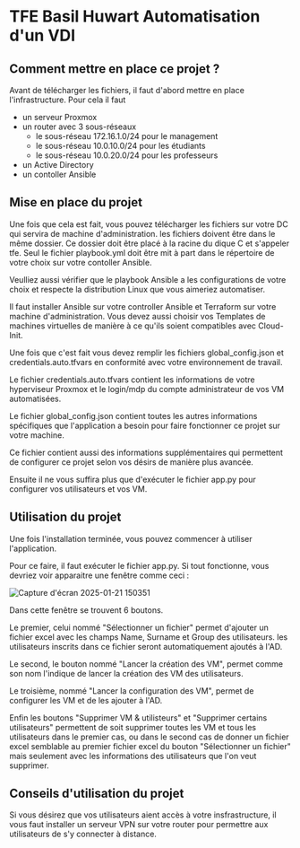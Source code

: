 # TFE Basil Huwart Automatisation d'un VDI

## Comment mettre en place ce projet ?
Avant de télécharger les fichiers, il faut d'abord mettre en place l'infrastructure. Pour cela il faut 
* un serveur Proxmox
* un router avec 3 sous-réseaux
    - le sous-réseau 172.16.1.0/24 pour le management
    - le sous-réseau 10.0.10.0/24 pour les étudiants
    - le sous-réseau 10.0.20.0/24 pour les professeurs
* un Active Directory
* un contoller Ansible

## Mise en place du projet

Une fois que cela est fait, vous pouvez télécharger les fichiers sur votre DC qui servira de machine d'administration. les fichiers doivent être dans le même dossier. Ce dossier doit être placé à la racine du dique C et s'appeler tfe.
Seul le fichier playbook.yml doit être mit à part dans le répertoire de votre choix sur votre contoller Ansible.

Veulliez aussi vérifier que le playbook Ansible a les configurations de votre choix et respecte la distribution Linux que vous aimeriez automatiser.

Il faut installer Ansible sur votre controller Ansible et Terraform sur votre machine d'administration. Vous devez aussi choisir vos Templates de machines virtuelles de manière à ce qu'ils soient compatibles avec Cloud-Init.

Une fois que c'est fait vous devez remplir les fichiers global_config.json et credentials.auto.tfvars en conformité avec votre environnement de travail.

Le fichier credentials.auto.tfvars contient les informations de votre hyperviseur Proxmox et le login/mdp du compte administrateur de vos VM automatisées.

Le fichier global_config.json contient toutes les autres informations spécifiques que l'application a besoin pour faire fonctionner ce projet sur votre machine.

Ce fichier contient aussi des informations supplémentaires qui permettent de configurer ce projet selon vos désirs de manière plus avancée.

Ensuite il ne vous suffira plus que d'exécuter le fichier app.py pour configurer vos utilisateurs et vos VM.

## Utilisation du projet

Une fois l'installation terminée, vous pouvez commencer à utiliser l'application.

Pour ce faire, il faut exécuter le fichier app.py. Si tout fonctionne, vous devriez voir apparaitre une fenêtre comme ceci :

![Capture d'écran 2025-01-21 150351](https://github.com/user-attachments/assets/acf94f16-8c54-4dd3-b973-22dad69e3935)

Dans cette fenêtre se trouvent 6 boutons.

Le premier, celui nommé "Sélectionner un fichier" permet d'ajouter un fichier excel avec les champs Name, Surname et Group des utilisateurs.
les utilisateurs inscrits dans ce fichier seront automatiquement ajoutés à l'AD.

Le second, le bouton nommé "Lancer la création des VM", permet comme son nom l'indique de lancer la création des VM des utilisateurs.

Le troisième, nommé "Lancer la configuration des VM", permet de configurer les VM et de les ajouter à l'AD.

Enfin les boutons "Supprimer VM & utilisteurs" et "Supprimer certains utilisateurs" permettent de soit supprimer toutes les VM et tous les utilisateurs dans le premier cas, ou dans le second cas de donner un fichier excel semblable au premier fichier excel du bouton "Sélectionner un fichier" mais seulement avec les informations des utilisateurs que l'on veut supprimer. 


## Conseils d'utilisation du projet

Si vous désirez que vos utilisateurs aient accès à votre insfrastructure, il vous faut installer un serveur VPN sur votre router pour permettre aux utilisateurs de s'y connecter à distance.
